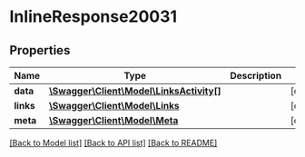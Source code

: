 # InlineResponse20031

## Properties
Name | Type | Description | Notes
------------ | ------------- | ------------- | -------------
**data** | [**\Swagger\Client\Model\LinksActivity[]**](LinksActivity.md) |  | [optional] 
**links** | [**\Swagger\Client\Model\Links**](Links.md) |  | [optional] 
**meta** | [**\Swagger\Client\Model\Meta**](Meta.md) |  | [optional] 

[[Back to Model list]](../README.md#documentation-for-models) [[Back to API list]](../README.md#documentation-for-api-endpoints) [[Back to README]](../README.md)

